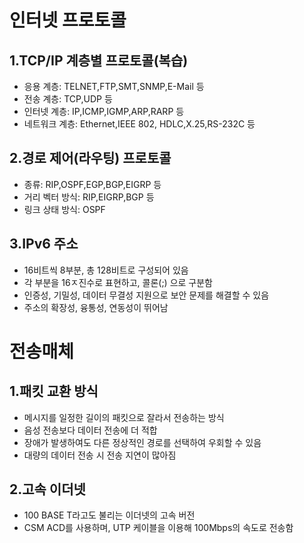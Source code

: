 # 인터넷 프로토콜
## 1.TCP/IP 계층별 프로토콜(복습)
* 응용 계층: TELNET,FTP,SMT,SNMP,E-Mail 등
* 전송 계층: TCP,UDP 등
* 인터넷 계층: IP,ICMP,IGMP,ARP,RARP 등
* 네트워크 계층: Ethernet,IEEE 802, HDLC,X.25,RS-232C 등

## 2.경로 제어(라우팅) 프로토콜
* 종류: RIP,OSPF,EGP,BGP,EIGRP 등
* 거리 벡터 방식: RIP,EIGRP,BGP 등
* 링크 상태 방식: OSPF
## 3.IPv6 주소
* 16비트씩 8부분, 총 128비트로 구성되어 있음
* 각 부분을 16ㅈ진수로 표현하고, 콜론(;) 으로 구분함
* 인증성, 기밀성, 데이터 무결성 지원으로 보안 문제를 해결할 수 있음
* 주소의 확장성, 융통성, 연동성이 뛰어남

# 전송매체
## 1.패킷 교환 방식
* 메시지를 일정한 길이의 패킷으로 잘라서 전송하는 방식
* 음성 전송보다 데이터 전송에 더 적합
* 장애가 발생하여도 다른 정상적인 경로를 선택하여 우회할 수 있음
* 대량의 데이터 전송 시 전송 지연이 많아짐
## 2.고속 이더넷
* 100 BASE T라고도 불리는 이더넷의 고속 버전
* CSM ACD를 사용하며, UTP 케이블을 이용해 100Mbps의 속도로 전송함 
